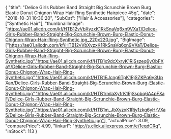 {
	"title": "Delice Girls Rubber Band Straight Big Scrunchie Brown Burg Elastic Donut Chignon Wrap Hair Ring Synthetic Hairpiece 45g",
	"date": "2018-10-31 10:30:20",
	"SubCat": ["Hair & Accessories"],
	"categories": ["Synthetic Hair"],
	"thumbnailImage": "https://ae01.alicdn.com/kf/HTB12vVbXyzxK1RkSnaVq6xn9VXaT/Delice-Girls-Rubber-Band-Straight-Big-Scrunchie-Brown-Burg-Elastic-Donut-Chignon-Wrap-Hair-Ring-Synthetic.jpg_220x220.jpg",
	"BigImage": ["https://ae01.alicdn.com/kf/HTB12vVbXyzxK1RkSnaVq6xn9VXaT/Delice-Girls-Rubber-Band-Straight-Big-Scrunchie-Brown-Burg-Elastic-Donut-Chignon-Wrap-Hair-Ring-Synthetic.jpg","https://ae01.alicdn.com/kf/HTB1x9dcXxrvK1RjSszeq6yObFXaY/Delice-Girls-Rubber-Band-Straight-Big-Scrunchie-Brown-Burg-Elastic-Donut-Chignon-Wrap-Hair-Ring-Synthetic.jpg","https://ae01.alicdn.com/kf/HTB1EJcng6TpK1RjSZKPq6y3UpXan/Delice-Girls-Rubber-Band-Straight-Big-Scrunchie-Brown-Burg-Elastic-Donut-Chignon-Wrap-Hair-Ring-Synthetic.jpg","https://ae01.alicdn.com/kf/HTB1rmlaXyfrK1RjSspbq6A4pFXaF/Delice-Girls-Rubber-Band-Straight-Big-Scrunchie-Brown-Burg-Elastic-Donut-Chignon-Wrap-Hair-Ring-Synthetic.jpg","https://ae01.alicdn.com/kf/HTB1m_JbXyzxK1Rjy1zkq6yHrVXa5/Delice-Girls-Rubber-Band-Straight-Big-Scrunchie-Brown-Burg-Elastic-Donut-Chignon-Wrap-Hair-Ring-Synthetic.jpg"],
	"actualPrice": 3.09,
	"comparePrice": 4.99,
	"linkurl": "http://s.click.aliexpress.com/e/1eqdCRq",
	"inStock": 113
}
